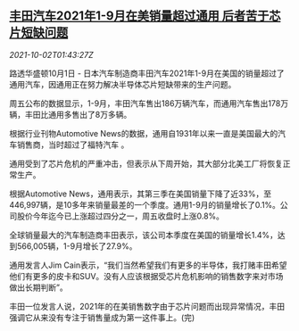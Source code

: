 <!--1633140065000-->
[丰田汽车2021年1-9月在美销量超过通用 后者苦于芯片短缺问题](https://cn.reuters.com/article/toyota-gm-chip-1002-idCNKBS2GS01N)
------

<div><i>2021-10-02T01:43:27Z</i></div><p>路透华盛顿10月1日 - 日本汽车制造商丰田汽车2021年1-9月在美国的销量超过了通用汽车，因通用正在努力解决半导体芯片短缺带来的生产问题。</p><p>周五公布的数据显示，1-9月，丰田汽车售出186万辆汽车，而通用汽车售出178万辆，丰田比通用多售出了8万多辆。</p><p>根据行业刊物Automotive News的数据，通用自1931年以来一直是美国最大的汽车销售商，当时超过了福特汽车 。</p><p>通用受到了芯片危机的严重冲击，但表示从下周开始，其大部分北美工厂将恢复正常生产。</p><p>根据Automotive News，通用表示，其第三季在美国销量下降了近33%，至446,997辆，是10多年来销量最差的一个季度。通用1-9月的销量增长了0.1%。公司股价今年迄今已上涨超过四分之一，周五收盘时上涨0.8%。</p><p>全球销量最大的汽车制造商丰田表示，该公司本季度在美国的销量增长1.4%，达到566,005辆，1-9月增长了27.9%。</p><p>通用发言人Jim Cain表示，“我们当然希望我们有更多的半导体，我打赌丰田希望他们有更多的皮卡和SUV。没有人应该根据受芯片危机影响的销售数字来对市场做出长期判断”。</p><p>丰田一位发言人说，2021年的在美销售数字由于芯片问题而出现异常情况，丰田强调它从来没有专注于销售量成为第一这件事上。(完)</p>
